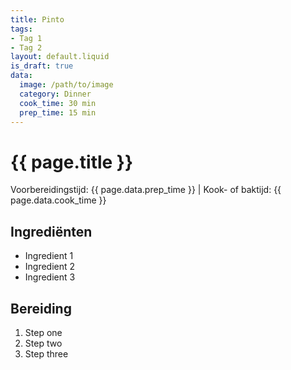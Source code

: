 ```yaml
---
title: Pinto
tags:
- Tag 1
- Tag 2
layout: default.liquid
is_draft: true
data:
  image: /path/to/image
  category: Dinner
  cook_time: 30 min
  prep_time: 15 min
---
```

# {{ page.title }}

Voorbereidingstijd: {{ page.data.prep_time }} | Kook- of baktijd: {{ page.data.cook_time }}

## Ingrediënten
- Ingredient 1
- Ingredient 2
- Ingredient 3

## Bereiding
1. Step one
2. Step two
3. Step three
